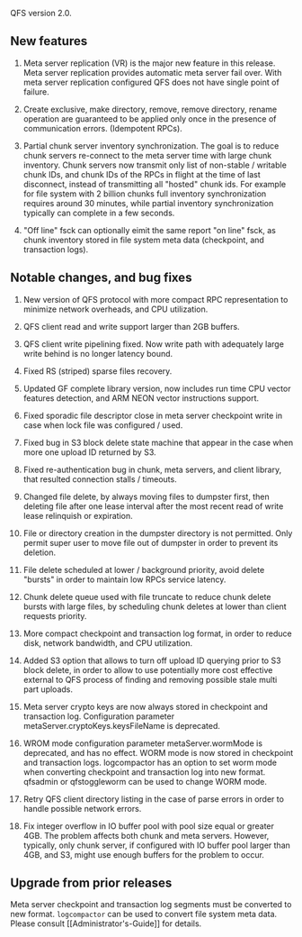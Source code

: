 QFS version 2.0.

New features
-------------

1. Meta server replication (VR) is the major new feature in this release. Meta
server replication provides automatic meta server fail over. With meta server
replication configured QFS does not have single point of failure.

2. Create exclusive, make directory, remove, remove directory, rename operation
 are guaranteed to be applied only once in the presence of communication
 errors. (Idempotent RPCs).

3. Partial chunk server inventory synchronization.
 The goal is to reduce chunk servers re-connect to the meta server time with
 large chunk inventory.
 Chunk servers  now transmit only list of non-stable / writable chunk IDs, and
 chunk IDs of the RPCs in flight at the time of last disconnect, instead of
 transmitting all "hosted" chunk ids.
 For example for file system with 2 billion chunks full inventory
 synchronization requires around 30 minutes, while partial inventory
 synchronization typically can complete in a few seconds.

4. "Off line" fsck can optionally eimit the same report "on line" fsck, as chunk
 inventory stored in file system meta data (checkpoint, and transaction logs).

Notable changes, and bug fixes
----------------------------------------------

1. New version of QFS protocol with more compact RPC representation to minimize
 network overheads, and CPU utilization.

2. QFS client read and write support larger than 2GB buffers.

3. QFS client write pipelining fixed. Now write path with adequately large
write behind is no longer latency bound.

4. Fixed RS (striped) sparse files recovery.

5. Updated GF complete library version, now includes run time CPU vector features
 detection, and ARM NEON vector instructions support.

6. Fixed sporadic file descriptor close in meta server checkpoint write in case
 when lock file was configured / used.

7. Fixed bug in S3 block delete state machine that appear in the case when more
 one upload ID returned by S3.

8. Fixed re-authentication bug in chunk, meta servers, and client library, that
 resulted connection stalls / timeouts.

9. Changed file delete, by always moving files to dumpster first, then deleting
 file after one lease interval after the most recent read of write lease
 relinquish or expiration.

10. File or directory creation in the dumpster directory is not permitted. Only
permit super user to move file out of dumpster in order to prevent its deletion.

11. File delete scheduled at lower / background priority, avoid delete "bursts"
 in order to maintain low RPCs service latency.

12. Chunk delete queue used with file truncate to reduce chunk delete bursts
 with large files, by scheduling chunk deletes at lower than client requests
 priority.

13. More compact checkpoint and transaction log format, in order to reduce
 disk, network bandwidth, and CPU utilization.

14. Added S3 option that allows to turn off upload ID querying prior to
 S3 block delete, in order to allow to use potentially more cost effective
 external to QFS process of finding and removing possible stale multi part
 uploads.

15. Meta server crypto keys are now always stored in checkpoint and transaction
 log. Configuration parameter metaServer.cryptoKeys.keysFileName is deprecated.

16. WROM mode configuration parameter metaServer.wormMode is deprecated, and has
 no effect. WORM mode is now stored in checkpoint and transaction logs.
 logcompactor has an option to set worm mode when converting checkpoint and
 transaction log into new format. qfsadmin or qfstoggleworm can be used to
 change WORM mode.

17. Retry QFS client directory listing in the case of parse errors in order to
 handle possible network errors.
 
18. Fix integer overflow in IO buffer pool with pool size equal or greater 4GB.
 The problem affects both chunk and meta servers. However, typically, only chunk
 server, if configured with IO buffer pool larger than 4GB, and S3, might use
 enough buffers for the problem to occur.
 

Upgrade from prior releases
---------------------------

Meta server checkpoint and transaction log segments must be converted to new
format. `logcompactor` can be used to convert file system meta data. Please
consult [[Administrator's-Guide]] for details.
